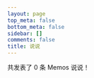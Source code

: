 ```yaml
---
layout: page
top_meta: false
bottom_meta: false
sidebar: []
comments: false
title: 说说
---
```


<div class="container">
  <p>共发表了 <span id="memosCount">0</span> 条 Memos 说说！</p>
</div>

<script>
  //获取 Memos 总条数
  function getTotal() {
    var totalUrl = "https://dusays-memos.itisn.cyou/api/memo/amount?creatorId=1";
    fetch(totalUrl).then(response => {
      return response.json();
    }).then(data => {
      // console.log(data.data);
      var memosCount = document.getElementById('memosCount');
      memosCount.innerHTML = data.data;
    }).catch(err => {
      // Do something for an error here
    });
  };
  window.onload = getTotal();
</script>

<div id="bber"></div>
<script type="text/javascript">
  var bbMemos = {
    memos : 'https://dusays-memos.itisn.cyou/',//修改为自己部署 Memos 的网址，末尾有 / 斜杠
    limit : '',//默认每次显示 10条 
    creatorId:'1' ,//默认为 101用户 https://demo.usememos.com/u/101
    domId: '',//默认为 <div id="bber"></div>
  }
</script>
<script type="text/javascript" src="https://cdn.dusays.com/bb-lmm-mk.js"></script>
<script src="https://jsd.onmicrosoft.cn/npm/marked/marked.min.js"></script>
<script src="https://jsd.onmicrosoft.cn/gh/Tokinx/ViewImage/view-image.min.js"></script>
<script src="https://jsd.onmicrosoft.cn/gh/Tokinx/Lately/lately.min.js"></script>